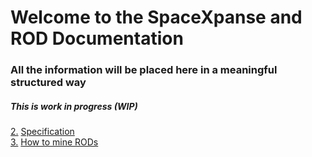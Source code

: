 # Welcome to the SpaceXpanse and ROD Documentation

### All the information will be placed here in a meaningful structured way 

##### This is work in progress (WIP)

[2.](#Specification) [Specification](https://github.com/spacexpanse/rod-core-wallet/tree/0.6.5/doc/spacexpanse "Specification" )  
[3.](#How-to-mine-RODs) [How to mine RODs](https://github.com/SpaceXpanse/Documentation/wiki/How-to-mine-RODs)
